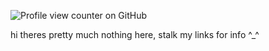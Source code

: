   ![Profile view counter on GitHub](https://komarev.com/ghpvc/?username=starrynightzz)

hi theres pretty much nothing here, stalk my links for info ^_^
